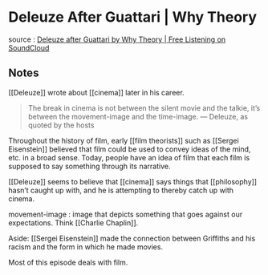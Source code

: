 # Deleuze After Guattari | Why Theory

source
: [Deleuze after Guattari by Why Theory | Free Listening on SoundCloud](https://soundcloud.com/whytheory/deleuze-after-guattari)


## Notes

[[Deleuze]] wrote about [[cinema]] later in his career.

> The break in cinema is not between the silent movie and the talkie, it&rsquo;s between the movement-image and the time-image. &#x2014; Deleuze, as quoted by the hosts

Throughout the history of film, early [[film theorists]] such as [[Sergei Eisenstein]] believed that film could be used to convey ideas of the mind, etc. in a broad sense. Today, people have an idea of film that each film is supposed to say something through its narrative.

[[Deleuze]] seems to believe that [[cinema]] says things that [[philosophy]] hasn&rsquo;t caught up with, and he is attempting to thereby catch up with cinema.

movement-image
: image that depicts something that goes against our expectations. Think [[Charlie Chaplin]].

Aside: [[Sergei Eisenstein]] made the connection between Griffiths and his racism and the form in which he made movies.

Most of this episode deals with film.
